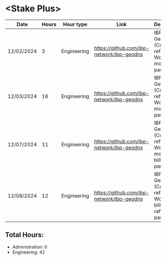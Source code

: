 # \<Stake Plus\>
| Date | Hours | Hour type | Link | Description | 
|---|---|---|---|---|
| 12/02/2024 | 3 | Engineering | https://github.com/ibp-network/ibp-geodns | IBP-GeoDNS v2 (Code refactor) - Working on monitor package
| 12/03/2024 | 16 | Engineering | https://github.com/ibp-network/ibp-geodns | IBP-GeoDNS v2 (Code refactor) - Working on monitor package 
| 12/07/2024 | 11 | Engineering | https://github.com/ibp-network/ibp-geodns | IBP-GeoDNS v2 (Code refactor) - Working on monitor, billing, api packages
| 12/08/2024 | 12 | Engineering | https://github.com/ibp-network/ibp-geodns | IBP-GeoDNS v2 (Code refactor) - Working on billing, api & raft packages

## Total Hours:
- Administration: 0
- Engineering: 42


